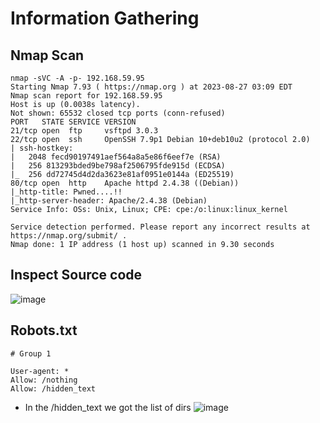 # Information Gathering 

## Nmap Scan

```
nmap -sVC -A -p- 192.168.59.95
Starting Nmap 7.93 ( https://nmap.org ) at 2023-08-27 03:09 EDT
Nmap scan report for 192.168.59.95
Host is up (0.0038s latency).
Not shown: 65532 closed tcp ports (conn-refused)
PORT   STATE SERVICE VERSION
21/tcp open  ftp     vsftpd 3.0.3
22/tcp open  ssh     OpenSSH 7.9p1 Debian 10+deb10u2 (protocol 2.0)
| ssh-hostkey: 
|   2048 fecd90197491aef564a8a5e86f6eef7e (RSA)
|   256 813293bded9be798af2506795fde915d (ECDSA)
|_  256 dd72745d4d2da3623e81af0951e0144a (ED25519)
80/tcp open  http    Apache httpd 2.4.38 ((Debian))
|_http-title: Pwned....!!
|_http-server-header: Apache/2.4.38 (Debian)
Service Info: OSs: Unix, Linux; CPE: cpe:/o:linux:linux_kernel

Service detection performed. Please report any incorrect results at https://nmap.org/submit/ .
Nmap done: 1 IP address (1 host up) scanned in 9.30 seconds

```
## Inspect Source code 

![image](https://github.com/shyamprasath18/offsec-labs/assets/66670617/61f0e02f-2817-45dc-957f-023c085f6d92)

## Robots.txt

```
# Group 1

User-agent: *
Allow: /nothing
Allow: /hidden_text
```

- In the /hidden_text we got the list of dirs
  ![image](https://github.com/shyamprasath18/offsec-labs/assets/66670617/beb3d5d4-0ec5-4657-97ba-6dfe06abb351)

